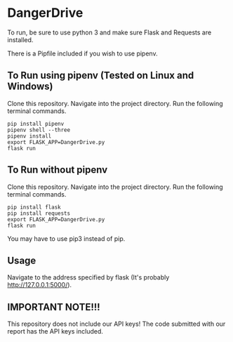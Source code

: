 # DangerDrive

To run, be sure to use python 3 and make sure Flask and Requests are installed.

There is a Pipfile included if you wish to use pipenv.

## To Run using pipenv (Tested on Linux and Windows)
Clone this repository.
Navigate into the project directory.
Run the following terminal commands.
```
pip install pipenv
pipenv shell --three
pipenv install
export FLASK_APP=DangerDrive.py
flask run
```

## To Run without pipenv
Clone this repository.
Navigate into the project directory.
Run the following terminal commands.
```
pip install flask
pip install requests
export FLASK_APP=DangerDrive.py
flask run
```

You may have to use pip3 instead of pip.

## Usage
Navigate to the address specified by flask (It's probably http://127.0.0.1:5000/).

## IMPORTANT NOTE!!!
This repository does not include our API keys!  The code submitted with our report has the API keys included.
